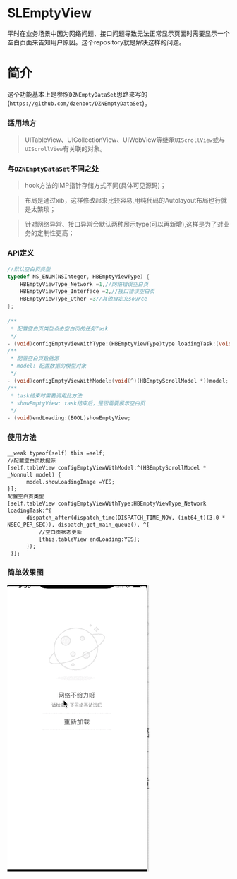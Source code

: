 # SLEmptyView
平时在业务场景中因为网络问题、接口问题导致无法正常显示页面时需要显示一个空白页面来告知用户原因。这个repository就是解决这样的问题。
# 简介
这个功能基本上是参照`DZNEmptyDataSet`思路来写的(`https://github.com/dzenbot/DZNEmptyDataSet`)。

### 适用地方
 >UITableView、UICollectionView、UIWebView等继承`UIScrollView`或与`UIScrollView`有关联的对象。

### 与`DZNEmptyDataSet`不同之处

 >hook方法的IMP指针存储方式不同(具体可见源码)；

 >布局是通过xib，这样修改起来比较容易,用纯代码的Autolayout布局也行就是太繁琐；

 >针对网络异常、接口异常会默认两种展示type(可以再新增),这样是为了对业务的定制性更高；

### API定义
```objective-c
//默认空白页类型
typedef NS_ENUM(NSInteger, HBEmptyViewType) {
    HBEmptyViewType_Network =1,//网络错误空白页
    HBEmptyViewType_Interface =2,//接口错误空白页
    HBEmptyViewType_Other =3//其他自定义source
};

/**
 * 配置空白页类型点击空白页的任务Task
 */
- (void)configEmptyViewWithType:(HBEmptyViewType)type loadingTask:(void(^)(void))task;
/**
 * 配置空白页数据源
 * model: 配置数据的模型对象
 */
- (void)configEmptyViewWithModel:(void(^)(HBEmptyScrollModel *))model;
/**
 * task结束时需要调用此方法
 * showEmptyView: task结束后，是否需要展示空白页
 */
- (void)endLoading:(BOOL)showEmptyView;

```

### 使用方法
```objecttive-c
__weak typeof(self) this =self;
//配置空白页数据源
[self.tableView configEmptyViewWithModel:^(HBEmptyScrollModel * _Nonnull model) {
      model.showLoadingImage =YES;
}];
配置空白页类型
[self.tableView configEmptyViewWithType:HBEmptyViewType_Network loadingTask:^{
      dispatch_after(dispatch_time(DISPATCH_TIME_NOW, (int64_t)(3.0 * NSEC_PER_SEC)), dispatch_get_main_queue(), ^{
          //空白页状态更新
          [this.tableView endLoading:YES];
      });
 }];
```

### 简单效果图
![img](https://github.com/lishuailibertine/SLEmptyView/blob/master/EmptyView.gif) 